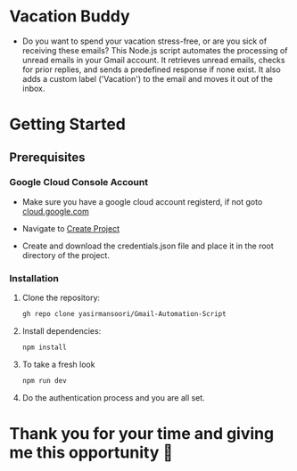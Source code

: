# Vacation Buddy
- Do you want to spend your vacation stress-free, or are you sick of receiving these emails? This Node.js script automates the processing of unread emails in your Gmail account. It retrieves unread emails, checks for prior replies, and sends a predefined response if none exist. It also adds a custom label ('Vacation') to the email and moves it out of the inbox.
# Getting Started
## Prerequisites
### Google Cloud Console Account
- Make sure you have a google cloud account registerd, if not goto [cloud.google.com](https://accounts.google.com/InteractiveLogin/signinchooser?continue=https%3A%2F%2Fconsole.cloud.google.com%2Ffreetrial%3Ffacet_utm_source%3D01%26facet_utm_campaign%3D01%26facet_utm_medium%3D01%26facet_url%3Dhttps%3A%2F%2Fcloud.google.com&followup=https%3A%2F%2Fconsole.cloud.google.com%2Ffreetrial%3Ffacet_utm_source%3D01%26facet_utm_campaign%3D01%26facet_utm_medium%3D01%26facet_url%3Dhttps%3A%2F%2Fcloud.google.com&osid=1&passive=1209600&service=cloudconsole&ifkv=AVQVeyxTyKEP7qHJJUCVbJvYQqVyuhGtkuuEq3D3FvNcM8U8V7rry3m2LB6J5pKy4pBA2tI--uTbLw&theme=glif&flowName=GlifWebSignIn&flowEntry=ServiceLogin)

- Navigate to [Create Project](https://console.cloud.google.com/projectcreate?previousPage=%2Fhome%2Fdashboard%3Fproject%3Dopeninappchallenge&organizationId=0)

- Create and download the credentials.json file and place it in the root directory of the project.
### Installation
1. Clone the repository:

   ```bash
   gh repo clone yasirmansoori/Gmail-Automation-Script
2. Install dependencies:

     ```bash
    npm install
3. To take a fresh look 
   
     ```bash
    npm run dev    
4. Do the authentication process and you are all set.

# Thank you for your time and giving me this opportunity 🙏